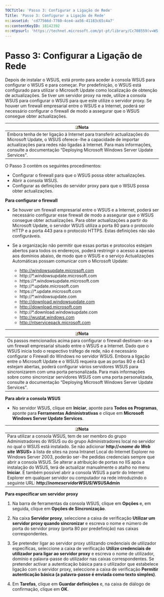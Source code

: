 ```yaml
---
TOCTitle: 'Passo 3: Configurar a Ligação de Rede'
Title: 'Passo 3: Configurar a Ligação de Rede'
ms:assetid: 'cd77566d-7780-4ce4-aa56-41183c65c4a7'
ms:contentKeyID: 18142392
ms:mtpsurl: 'https://technet.microsoft.com/pt-pt/library/Cc708559(v=WS.10)'
---
```


Passo 3: Configurar a Ligação de Rede
=====================================

Depois de instalar o WSUS, está pronto para aceder à consola WSUS para configurar o WSUS e para começar. Por predefinição, o WSUS está configurado para utilizar o Microsoft Update como localização de obtenção de actualizações. Se tiver um servidor proxy na rede, utilize a consola WSUS para configurar o WSUS para que este utilize o servidor proxy. Se houver um firewall empresarial entre o WSUS e a Internet, poderá ser necessário configurar o firewall de modo a assegurar que o WSUS consegue obter actualizações.

| ![](/security-updates/images/Cc708559.note(WS.10).gif)Nota                                                                                                                                                                                                                       |
|---------------------------------------------------------------------------------------------------------------------------------------------------------------------------------------------------------------------------------------------------------------------------------------------|
| Embora tenha de ter ligação à Internet para transferir actualizações do Microsoft Update, o WSUS oferece-lhe a capacidade de importar actualizações para redes não ligadas à Internet. Para mais informações, consulte a documentação “Deploying Microsoft Windows Server Update Services”. |

O Passo 3 contém os seguintes procedimentos:

-   Configurar o firewall para que o WSUS possa obter actualizações.
-   Abrir a consola WSUS.
-   Configurar as definições do servidor proxy para que o WSUS possa obter actualizações.

**Para configurar o firewall**
-   Se houver um firewall empresarial entre o WSUS e a Internet, poderá ser necessário configurar esse firewall de modo a assegurar que o WSUS consegue obter actualizações. Para obter actualizações a partir do Microsoft Update, o servidor WSUS utiliza a porta 80 para o protocolo HTTP e a porta 443 para o protocolo HTTPS. Estas definições não são configuráveis.

-   Se a organização não permitir que essas portas e protocolos estejam abertos para todos os endereços, poderá restringir o acesso a apenas aos domínios abaixo, de modo que o WSUS e o serviço Actualizações Automáticas possam comunicar com o Microsoft Update:

    -   http://windowsupdate.microsoft.com
    -   http://\*.windowsupdate.microsoft.com
    -   https://\*.windowsupdate.microsoft.com
    -   http://\*.update.microsoft.com
    -   https://\*.update.microsoft.com
    -   http://\*.windowsupdate.com
    -   http://download.windowsupdate.com
    -   http://download.microsoft.com
    -   http://\*.download.windowsupdate.com
    -   http://wustat.windows.com
    -   http://ntservicepack.microsoft.com

| ![](/security-updates/images/Cc708559.note(WS.10).gif)Nota                                                                                                                                                                                                                                                                                                                                                                                                                                                                                                                                                              |
|------------------------------------------------------------------------------------------------------------------------------------------------------------------------------------------------------------------------------------------------------------------------------------------------------------------------------------------------------------------------------------------------------------------------------------------------------------------------------------------------------------------------------------------------------------------------------------------------------------------------------------|
| Os passos mencionados acima para configurar o firewall destinam-se a um firewall empresarial situado entre o WSUS e a Internet. Dado que o WSUS inicia todo o respectivo tráfego de rede, não é necessário configurar o Firewall do Windows no servidor WSUS. Embora a ligação entre o Microsoft Update e o WSUS requeira que as portas 80 e 443 estejam abertas, poderá configurar vários servidores WSUS para sincronizarem com uma porta personalizada. Para mais informações sobre como sincronizar servidores WSUS com uma porta personalizada, consulte a documentação “Deploying Microsoft Windows Server Update Services”. |

**Para abrir a consola WSUS**
-   No servidor WSUS, clique em **Iniciar**, aponte para **Todos os Programas**, aponte para **Ferramentas Administrativas** e clique em **Microsoft Windows Server Update Services**.

| ![](/security-updates/images/Cc708559.note(WS.10).gif)Nota                                                                                                                                                                                                                                                                                                                                                                                                                                                                                                                                                                                                                                             |
|-------------------------------------------------------------------------------------------------------------------------------------------------------------------------------------------------------------------------------------------------------------------------------------------------------------------------------------------------------------------------------------------------------------------------------------------------------------------------------------------------------------------------------------------------------------------------------------------------------------------------------------------------------------------------------------------------------------------|
| Para utilizar a consola WSUS, tem de ser membro do grupo Administradores do WSUS ou do grupo Administradores local no servidor no qual o WSUS está instalado. Se não adicionar **http://&lt;***nome do Web site WSUS***&gt;** à lista de sites na zona Intranet Local do Internet Explorer no Windows Server 2003, poderão ser-lhe pedidas credenciais sempre que abrir a consola WSUS. Se alterar a atribuição de portas no IIS após a instalação do WSUS, terá de actualizar manualmente o atalho no menu **Iniciar**. É também possível abrir a consola WSUS a partir do Internet Explorer em qualquer servidor ou computador na rede introduzindo o seguinte URL: **http://***nomeservidorWSUS***/WSUSAdmin** |

**Para especificar um servidor proxy**
1.  Na barra de ferramentas da consola WSUS, clique em **Opções** e, em seguida, clique em **Opções de Sincronização**.

2.  Na caixa **Servidor proxy**, seleccione a caixa de verificação **Utilizar um servidor proxy quando sincronizar** e escreva o nome e número de porta do servidor proxy (porta 80 por predefinição) nas caixas correspondentes.

3.  Se pretender ligar ao servidor proxy utilizando credenciais de utilizador específicas, seleccione a caixa de verificação **Utilize credenciais de utilizador para ligar ao servidor proxy** e escreva o nome de utilizador, domínio e palavra-passe do utilizador nas caixas correspondentes. Se pretender activar a autenticação básica para o utilizador que estabelece ligação com o servidor proxy, seleccione a caixa de verificação **Permitir autenticação básica (a palavra-passe é enviada como texto simples)**.

4.  Em **Tarefas**, clique em **Guardar definições** e, na caixa de diálogo de confirmação, clique em **OK**.
